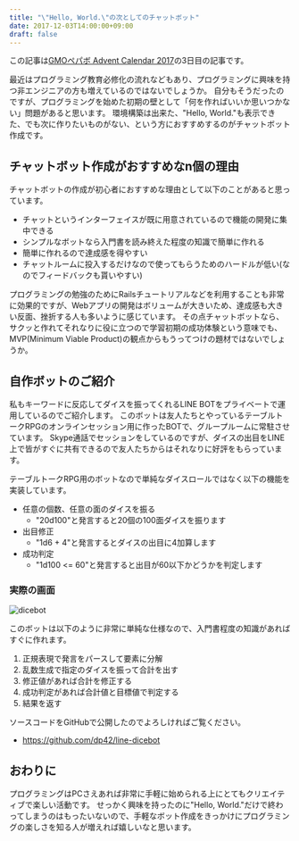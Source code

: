 ```yaml
---
title: "\"Hello, World.\"の次としてのチャットボット"
date: 2017-12-03T14:00:00+09:00
draft: false
---
```


この記事は[GMOペパボ Advent Calendar 2017](https://qiita.com/advent-calendar/2017/pepabo)の3日目の記事です。

最近はプログラミング教育必修化の流れなどもあり、プログラミングに興味を持つ非エンジニアの方も増えているのではないでしょうか。
自分もそうだったのですが、プログラミングを始めた初期の壁として「何を作ればいいか思いつかない」問題があると思います。
環境構築は出来た、"Hello, World."も表示できた、でも次に作りたいものがない、という方におすすめするのがチャットボット作成です。

## チャットボット作成がおすすめなn個の理由

チャットボットの作成が初心者におすすめな理由として以下のことがあると思っています。

- チャットというインターフェイスが既に用意されているので機能の開発に集中できる
- シンプルなボットなら入門書を読み終えた程度の知識で簡単に作れる
- 簡単に作れるので達成感を得やすい
- チャットルームに投入するだけなので使ってもらうためのハードルが低い(なのでフィードバックも貰いやすい)

プログラミングの勉強のためにRailsチュートリアルなどを利用することも非常に効果的ですが、Webアプリの開発はボリュームが大きいため、達成感も大きい反面、挫折する人も多いように感じています。
その点チャットボットなら、サクッと作れてそれなりに役に立つので学習初期の成功体験という意味でも、MVP(Minimum Viable Product)の観点からもうってつけの題材ではないでしょうか。

## 自作ボットのご紹介
私もキーワードに反応してダイスを振ってくれるLINE BOTをプライベートで運用しているのでご紹介します。
このボットは友人たちとやっているテーブルトークRPGのオンラインセッション用に作ったBOTで、グループルームに常駐させています。
Skype通話でセッションをしているのですが、ダイスの出目をLINE上で皆がすぐに共有できるので友人たちからはそれなりに好評をもらっています。

テーブルトークRPG用のボットなので単純なダイスロールではなく以下の機能を実装しています。

- 任意の個数、任意の面のダイスを振る
    - "20d100"と発言すると20個の100面ダイスを振ります
- 出目修正
    - "1d6 + 4"と発言するとダイスの出目に4加算します
- 成功判定
    - "1d100 &lt;= 60"と発言すると出目が60以下かどうかを判定します

###  実際の画面
![dicebot](/images/dicebot.png)

このボットは以下のように非常に単純な仕様なので、入門書程度の知識があればすぐに作れます。

1. 正規表現で発言をパースして要素に分解
2. 乱数生成で指定のダイスを振って合計を出す
3. 修正値があれば合計を修正する
4. 成功判定があれば合計値と目標値で判定する
5. 結果を返す

ソースコードをGitHubで公開したのでよろしければご覧ください。

- https://github.com/dp42/line-dicebot

## おわりに
プログラミングはPCさえあれば非常に手軽に始められる上にとてもクリエイティブで楽しい活動です。
せっかく興味を持ったのに"Hello, World."だけで終わってしまうのはもったいないので、手軽なボット作成をきっかけにプログラミングの楽しさを知る人が増えれば嬉しいなと思います。
